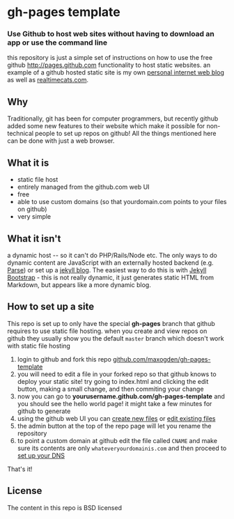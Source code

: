 # gh-pages template

### Use Github to host web sites without having to download an app or use the command line

this repository is just a simple set of instructions on how to use the free github http://pages.github.com functionality to host static websites. an example of a github hosted static site is my own [personal internet web blog](http://maxogden.com) as well as [realtimecats.com](http://realtimecats.com).

## Why

Traditionally, git has been for computer programmers, but recently github added some new features to their website which make it possible for non-technical people to set up repos on github! All the things mentioned here can be done with just a web browser. 

## What it is

- static file host
- entirely managed from the github.com web UI
- free
- able to use custom domains (so that yourdomain.com points to your files on github)
- very simple

## What it isn't

a dynamic host -- so it can't do PHP/Rails/Node etc. The only ways to do dynamic content are JavaScript with an externally hosted backend (e.g. [Parse](http://parse.com/)) or set up a [jekyll blog](https://help.github.com/articles/using-jekyll-with-pages). The easiest way to do this is with [Jekyll Bootstrap](http://jekyllbootstrap.com/) - this is not really dynamic, it just generates static HTML from Markdown, but appears like a more dynamic blog.


## How to set up a site

This repo is set up to only have the special **gh-pages** branch that github requires to use static file hosting. when you create and view repos on github they usually show you the default `master` branch which doesn't work with static file hosting

1. login to github and fork this repo [github.com/maxogden/gh-pages-template](https://github.com/maxogden/gh-pages-template)
2. you will need to edit a file in your forked repo so that github knows to deploy your static site! try going to index.html and clicking the edit button, making a small change, and then commiting your change
3. now you can go to **yourusername.github.com/gh-pages-template** and you should see the hello world page! it might take a few minutes for github to generate
4. using the github web UI you can [create new files](https://github.com/blog/1327-creating-files-on-github) or [edit existing files](https://github.com/blog/143-inline-file-editing)
5. the admin button at the top of the repo page will let you rename the repository
6. to point a custom domain at github edit the file called `CNAME` and make sure its contents are only `whateveryourdomainis.com` and then proceed to [set up your DNS](https://help.github.com/articles/setting-up-a-custom-domain-with-github-pages)

That's it!

## License

The content in this repo is BSD licensed

